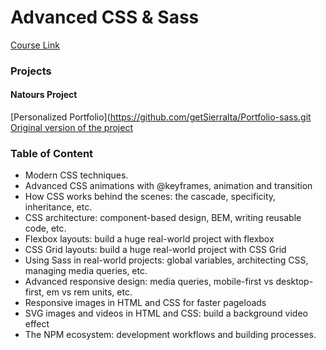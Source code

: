 # Advanced CSS & Sass

[Course Link](https://www.udemy.com/course/advanced-css-and-sass/)

### Projects 

#### Natours Project 

[Personalized Portfolio](https://github.com/getSierralta/Portfolio-sass.git
[Original version of the project](Advanced-CSS-and-Sass/natours)


### Table of Content 

* Modern CSS techniques.
* Advanced CSS animations with @keyframes, animation and transition
* How CSS works behind the scenes: the cascade, specificity, inheritance, etc.
* CSS architecture: component-based design, BEM, writing reusable code, etc.
* Flexbox layouts: build a huge real-world project with flexbox
* CSS Grid layouts: build a huge real-world project with CSS Grid
* Using Sass in real-world projects: global variables, architecting CSS, managing media queries, etc.
* Advanced responsive design: media queries, mobile-first vs desktop-first, em vs rem units, etc.
* Responsive images in HTML and CSS for faster pageloads
* SVG images and videos in HTML and CSS: build a background video effect
* The NPM ecosystem: development workflows and building processes.
